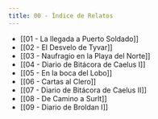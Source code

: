```yaml
---
title: 00 - Índice de Relatos
---
```


- [[01 - La llegada a Puerto Soldado]]
- [[02 - El Desvelo de Tyvar]]
- [[03 - Naufragio en la Playa del Norte]]
- [[04 - Diario de Bitácora de Caelus I]]
- [[05 - En la boca del Lobo]]
- [[06 - Cartas al Clero]]
- [[07 - Diario de Bitácora de Caelus II]]
- [[08 - De Camino a Surlt]]
- [[09 - Diario de Broldan I]]